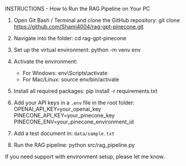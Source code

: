 INSTRUCTIONS - How to Run the RAG Pipeline on Your PC

1. Open Git Bash / Terminal and clone the GitHub repository:
   git clone https://github.com/Shami4004/rag-gpt-pinecone.git

2. Navigate into the folder:
   cd rag-gpt-pinecone

3. Set up the virtual environment:
   python -m venv env

4. Activate the environment:
   - For Windows: env\Scripts\activate
   - For Mac/Linux: source env/bin/activate

5. Install all required packages:
   pip install -r requirements.txt

6. Add your API keys in a `.env` file in the root folder:
   OPENAI_API_KEY=your_openai_key
   PINECONE_API_KEY=your_pinecone_key
   PINECONE_ENV=your_pinecone_environment_id

7. Add a test document in: `data/sample.txt`

8. Run the RAG pipeline:
   python src/rag_pipeline.py

If you need support with environment setup, please let me know.